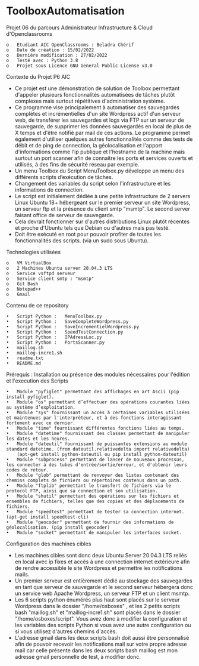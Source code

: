# ToolboxAutomatisation

Projet 06 du parcours Administrateur Infrastructure & Cloud d'Openclassrooms

	o	Etudiant AIC OpenClassrooms : Beladra Chérif
	o	Date de création : 15/02/2022
	o	Dernière modification : 27/02/2022
	o	Testé avec : Python 3.8
	o	Projet sous Licence GNU General Public License v3.0


Contexte du Projet P6 AIC
  
 - Ce projet est une démonstration de solution de Toolbox 
   permettant d'appeler plusieurs fonctionnalités automatisées de tâches plutôt complexes 
   mais surtout répétitives d'administration système.
 - Ce programme vise principalement à automatiser des sauvegardes complètes et incrémentielles d'un site Wordpress actif d'un serveur web, 
   de transférer les sauvegardes et logs via FTP sur un serveur de sauvegarde, de supprimer les données sauvegardés en local de plus de X temps
   et d'être notifié par mail de ces actions.
   Le programme permet également d'utiliser quelques autres fonctionnalités comme des tests de débit et de ping de connection, 
   la géolocalisation et l'apport d'informations comme l'ip publique et l'hostname de la machine mais surtout un port scanner 
   afin de connaitre les ports et services ouverts et utilisés, à des fins de sécurité réseau par exemple. 
 - Un menu Toolbox du Script MenuToolbox.py développe un menu 
   des différents scripts d’exécution de tâches.
 - Changement des variables du script selon l'infrastructure et les informations de connection.
 - Le script est initialement dédiée à une petite infrastructure de 2 servers Linux Ubuntu 18+ 
   hébergeant sur le premier serveur un site Wordpress, un serveur ftp et la présence du client 
   smtp "msmtp". Le second server faisant office de serveur de sauvegarde.
 - Cela devrait fonctionner sur d'autres distributions Linux plutôt récentes et proche 
   d'Ubuntu tels que Debian ou d'autres mais pas testé.
 - Doit être exécuté en root pour pouvoir profiter de toutes les fonctionnalités des scripts. (via un sudo sous Ubuntu).


Technologies utilisées

	o   VM VirtualBox
	o   2 Machines Ubuntu server 20.04.3 LTS
	o   Service vsftpd serveur
	o   Service client smtp : "msmtp"
	o   Git Bash
	o   Notepad++
	o   Gmail

Contenu de ce repository

	•   Script Python :   MenuToolbox.py
	•   Script Python :   SaveCompleteWordpress.py
	•   Script Python :   SaveIncrementielWordpress.py
	•   Script Python :   SpeedTestConnection.py
	•   Script Python :   IPAdressLoc.py
	•   Script Python :   PortsScanner.py
	•   maillog.sh
	•   maillog-incre1.sh
	•   readme.txt
	•   README.md

Prérequis : Installation ou présence des modules nécessaires pour l'édition et l'execution des Scripts  

	•   Module "pyfiglet" permettant des affichages en art Ascii (pip install pyfiglet).
	•   Module "os" permettant d’effectuer des opérations courantes liées au système d’exploitation.
	•   Module "sys" fournissant un accès à certaines variables utilisées et maintenues par l'interpréteur, et à des fonctions interagissant fortement avec ce dernier.
	•   Module "time" fournissant différentes fonctions liées au temps.
	•   Module "datetime" fournissant des classes permettant de manipuler les dates et les heures.
	•   Module "dateutil" fournissant de puissantes extensions au module standard datetime. (from dateutil.relativedelta import relativedelta)
	    (apt-get install python-dateutil ou pip install python-dateutil)
	•   Module "subprocess" permettant de lancer de nouveaux processus, les connecter à des tubes d'entrée/sortie/erreur, et d'obtenir leurs codes de retour.
	•   Module "glob" permettant de renvoyer des listes contenant des chemins complets de fichiers ou répertoires contenus dans un path.
	•   Module "ftplib" permettant le transfert de fichiers via le protocol FTP, ainsi que sa connection et son utilisation.
	•   Module "shutil" permettant des opérations sur les fichiers et ensembles de fichiers, telles que des copies et des déplacements de fichiers.
	•   Module "speedtest" permettant de tester sa connection internet. (apt-get install speedtest-cli)
	•   Module "geocoder" permettant de fournir des informations de géolocalisation. (pip install geocoder)
	•   Module "socket" permettant de manipuler les interfaces socket.


Configuration des machines cibles

- Les machines cibles sont donc deux Ubuntu Server 20.04.3 LTS reliés en local avec ip fixes et accès à une connection internet extérieure afin de rendre accessible le site Wordpress et permettre les notifications mails.
- Un premier serveur est entièrement dédié au stockage des sauvegardes en tant que serveur de sauvegarde et le second serveur hébergera donc un service web Apache Wordpress, un serveur FTP et un client msmtp.
- Les 6 scripts python énumérés plus haut sont placés sur le serveur Wordpress dans le dossier "/home/osboxes" , et les 2 petits scripts bash "maillog.sh" et "maillog-incre1.sh"
sont placés dans le dossier "/home/osboxes/script". Vous avez donc à modifier la configuration et les variables des scripts Python si vous avez une autre configuration ou 
si vous utilisez d'autres chemins d'accès.
- L'adresse gmail dans les deux scripts bash doit aussi être personnalisé afin de pouvoir recevoir les notifications mail sur votre propre adresse mail car celle présente dans les deux scripts bash maillog est mon adresse gmail personnelle de test, à modifier donc. 
